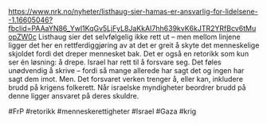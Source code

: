 https://www.nrk.no/nyheter/listhaug-sier-hamas-er-ansvarlig-for-lidelsene--1.16605046?fbclid=PAAaYN86_Ywl1KqGv5LjFyL8JaKkAI7hh639kvK6kJTR2YRfBcv6tMuopZW0c
Listhaug sier det selvfølgelig ikke rett ut – men mellom linjene ligger det her en rettferdiggjøring av at det er greit å skyte det menneskelige skjoldet fordi det dreper mennesket bak. Det er også en retorikk som kun ser én løsning: å drepe.
Israel har rett til å forsvare seg. Det føles unødvendig å skrive – fordi så mange allerede har sagt det og ingen har sagt dem imot.
Men. Det forsvaret verken trenger å, eller kan, inkludere brudd på krigens folkerett. Når israelske myndigheter beordrer brudd på denne ligger ansvaret på deres skuldre.

#FrP #retorikk #menneskerettigheter #Israel #Gaza #krig 